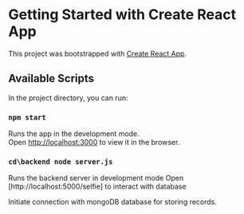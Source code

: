 # Getting Started with Create React App

This project was bootstrapped with [Create React App](https://github.com/facebook/create-react-app).

## Available Scripts

In the project directory, you can run:

### `npm start`

Runs the app in the development mode.\
Open [http://localhost:3000](http://localhost:3000) to view it in the browser.

### `cd\backend node server.js`

Runs the backend server in development mode
Open [http://localhost:5000/selfie] to interact with database

Initiate connection with mongoDB database for storing records.
